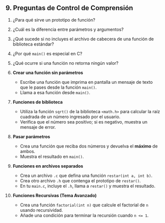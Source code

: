## 9. Preguntas de Control de Comprensión

1. ¿Para qué sirve un prototipo de función?

2. ¿Cuál es la diferencia entre parámetros y argumentos?
3. ¿Qué sucede si no incluyes el archivo de cabecera de una función de biblioteca estándar?
4. ¿Por qué `main()` es especial en C?
5. ¿Qué ocurre si una función no retorna ningún valor?


1. **Crear una función sin parámetros**
    - Escribe una función que imprima en pantalla un mensaje de texto que le pases desde la función `main()`.
    - Llama a esa función desde `main()`.
2. **Funciones de biblioteca**
    - Utiliza la función `sqrt()` de la biblioteca `<math.h>` para calcular la raíz cuadrada de un número ingresado por el usuario.
    - Verifica que el número sea positivo; si es negativo, muestra un mensaje de error.
3. **Pasar parámetros**
    - Crea una función que reciba dos números y devuelva el **máximo** de ambos.
    - Muestra el resultado en `main()`.
4. **Funciones en archivos separados**
    - Crea un archivo `.c` que defina una función `restar(int a, int b)`.
    - Crea otro archivo `.h` que contenga el prototipo de `restar()`.
    - En tu `main.c`, incluye el `.h`, llama a `restar()` y muestra el resultado.
5. **Funciones Recursivas (Tema Avanzado)**
    - Crea una función `factorial(int n)` que calcule el factorial de `n` usando recursividad.
    - Añade una condición para terminar la recursión cuando `n <= 1`.